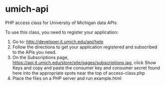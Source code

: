 umich-api
=========

PHP access class for University of Michigan data APIs

To use this class, you need to register your application:
1. Go to: http://developer.it.umich.edu/api/help
2. Follow the directions to get your application registered and subscribed to the APIs you need.  
3. On the Subscriptions page, https://api.it.umich.edu/store/site/pages/subscriptions.jag, click Show Keys and copy and paste the consumer key and consumer secret found here into the appropriate spots near the top of access-class.php
4. Place the files on a PHP server and run example.html


